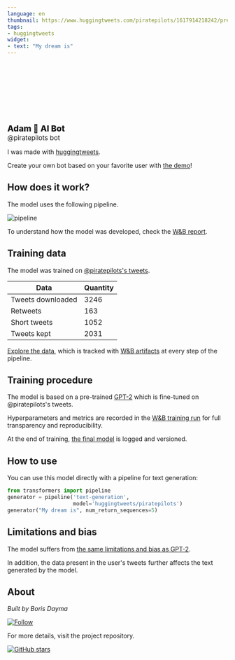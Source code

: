 ```yaml
---
language: en
thumbnail: https://www.huggingtweets.com/piratepilots/1617914218242/predictions.png
tags:
- huggingtweets
widget:
- text: "My dream is"
---
```


<div>
<div style="width: 132px; height:132px; border-radius: 50%; background-size: cover; background-image: url('https://pbs.twimg.com/profile_images/1254995258485747712/wTAawAgy_400x400.jpg')">
</div>
<div style="margin-top: 8px; font-size: 19px; font-weight: 800">Adam 🤖 AI Bot </div>
<div style="font-size: 15px">@piratepilots bot</div>
</div>

I was made with [huggingtweets](https://github.com/borisdayma/huggingtweets).

Create your own bot based on your favorite user with [the demo](https://colab.research.google.com/github/borisdayma/huggingtweets/blob/master/huggingtweets-demo.ipynb)!

## How does it work?

The model uses the following pipeline.

![pipeline](https://github.com/borisdayma/huggingtweets/blob/master/img/pipeline.png?raw=true)

To understand how the model was developed, check the [W&B report](https://wandb.ai/wandb/huggingtweets/reports/HuggingTweets-Train-a-Model-to-Generate-Tweets--VmlldzoxMTY5MjI).

## Training data

The model was trained on [@piratepilots's tweets](https://twitter.com/piratepilots).

| Data | Quantity |
| --- | --- |
| Tweets downloaded | 3246 |
| Retweets | 163 |
| Short tweets | 1052 |
| Tweets kept | 2031 |

[Explore the data](https://wandb.ai/wandb/huggingtweets/runs/1nqn8xdk/artifacts), which is tracked with [W&B artifacts](https://docs.wandb.com/artifacts) at every step of the pipeline.

## Training procedure

The model is based on a pre-trained [GPT-2](https://huggingface.co/gpt2) which is fine-tuned on @piratepilots's tweets.

Hyperparameters and metrics are recorded in the [W&B training run](https://wandb.ai/wandb/huggingtweets/runs/26pugvha) for full transparency and reproducibility.

At the end of training, [the final model](https://wandb.ai/wandb/huggingtweets/runs/26pugvha/artifacts) is logged and versioned.

## How to use

You can use this model directly with a pipeline for text generation:

```python
from transformers import pipeline
generator = pipeline('text-generation',
                     model='huggingtweets/piratepilots')
generator("My dream is", num_return_sequences=5)
```

## Limitations and bias

The model suffers from [the same limitations and bias as GPT-2](https://huggingface.co/gpt2#limitations-and-bias).

In addition, the data present in the user's tweets further affects the text generated by the model.

## About

*Built by Boris Dayma*

[![Follow](https://img.shields.io/twitter/follow/borisdayma?style=social)](https://twitter.com/intent/follow?screen_name=borisdayma)

For more details, visit the project repository.

[![GitHub stars](https://img.shields.io/github/stars/borisdayma/huggingtweets?style=social)](https://github.com/borisdayma/huggingtweets)

